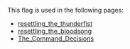 This flag is used in the following pages:
 - [resettling_the_thunderfist](../events/resettling_the_thunderfist.md)
 - [resettling_the_bloodsong](../events/resettling_the_bloodsong.md)
 - [The_Command_Decisions](../decisions/The_Command_Decisions.md)
